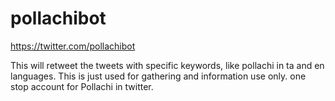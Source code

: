 # pollachibot
https://twitter.com/pollachibot

This will retweet the tweets with specific keywords, like pollachi in ta and en languages. This is just used for gathering and information use only. one stop account for Pollachi in twitter.
